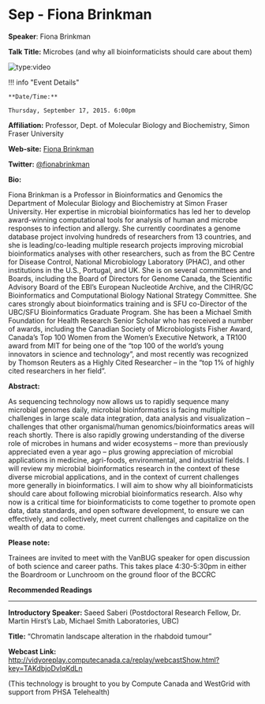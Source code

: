# Sep - Fiona Brinkman

**Speaker**: Fiona Brinkman

**Talk Title:** Microbes (and why all bioinformaticists should care about them)

![type:video](https://www.youtube.com/embed/im2DlBk6cpU)

!!! info "Event Details"
    
    
    **Date/Time:**
    
    Thursday, September 17, 2015. 6:00pm

**Affiliation:** Professor, Dept. of Molecular Biology and Biochemistry, Simon Fraser University

**Web-site:** [Fiona Brinkman](http://www.brinkman.mbb.sfu.ca/)

**Twitter:** [@fionabrinkman](https://twitter.com/fionabrinkman)

**Bio:**

Fiona Brinkman is a Professor in Bioinformatics and Genomics the Department of Molecular Biology and Biochemistry at Simon Fraser University. Her expertise in microbial bioinformatics has led her to develop award-winning computational tools for analysis of human and microbe responses to infection and allergy. She currently coordinates a genome database project involving hundreds of researchers from 13 countries, and she is leading/co-leading multiple research projects improving microbial bioinformatics analyses with other researchers, such as from the BC Centre for Disease Control, National Microbiology Laboratory (PHAC), and other institutions in the U.S., Portugal, and UK. She is on several committees and Boards, including the Board of Directors for Genome Canada, the Scientific Advisory Board of the EBI’s European Nucleotide Archive, and the CIHR/GC Bioinformatics and Computational Biology National Strategy Committee. She cares strongly about bioinformatics training and is SFU co-Director of the UBC/SFU Bioinformatics Graduate Program. She has been a Michael Smith Foundation for Health Research Senior Scholar who has received a number of awards, including the Canadian Society of Microbiologists Fisher Award, Canada’s Top 100 Women from the Women’s Executive Network, a TR100 award from MIT for being one of the “top 100 of the world’s young innovators in science and technology”, and most recently was recognized by Thomson Reuters as a Highly Cited Researcher – in the “top 1% of highly cited researchers in her field”.

**Abstract:**

As sequencing technology now allows us to rapidly sequence many microbial genomes daily, microbial bioinformatics is facing multiple challenges in large scale data integration, data analysis and visualization – challenges that other organismal/human genomics/bioinformatics areas will reach shortly. There is also rapidly growing understanding of the diverse role of microbes in humans and wider ecosystems – more than previously appreciated even a year ago – plus growing appreciation of microbial applications in medicine, agri-foods, environmental, and industrial fields. I will review my microbial bioinformatics research in the context of these diverse microbial applications, and in the context of current challenges more generally in bioinformatics. I will aim to show why all bioinformaticists should care about following microbial bioinformatics research. Also why now is a critical time for bioinformaticists to come together to promote open data, data standards, and open software development, to ensure we can effectively, and collectively, meet current challenges and capitalize on the wealth of data to come.

**Please note:**

Trainees are invited to meet with the VanBUG speaker for open discussion of both science and career paths. This takes place 4:30-5:30pm in either the Boardroom or Lunchroom on the ground floor of the BCCRC

**Recommended Readings**

---

**Introductory Speaker:** Saeed Saberi (Postdoctoral Research Fellow, Dr. Martin Hirst’s Lab, Michael Smith Laboratories, UBC)

**Title:** “Chromatin landscape alteration in the rhabdoid tumour”

**Webcast Link:** <http://vidyoreplay.computecanada.ca/replay/webcastShow.html?key=TAKdbjoDvIqKdLn>

(This technology is brought to you by Compute Canada and WestGrid with support from PHSA Telehealth)

